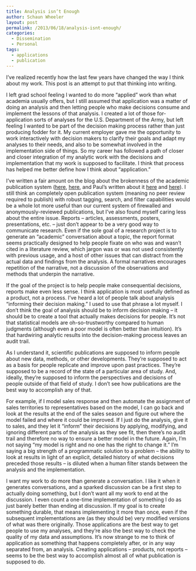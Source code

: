 ```yaml
---
title: Analysis isn’t Enough
author: Schaun Wheeler
layout: post
permalink: /2013/06/18/analysis-isnt-enough/
categories:
  - Dissemination
  - Personal
tags:
  - applications
  - publication
---
```

I’ve realized recently how the last few years have changed the way I think about my work. This post is an attempt to put that thinking into writing.

I left grad school feeling I wanted to do more “applied” work than what academia usually offers, but I still assumed that application was a matter of doing an analysis and then letting people who make decisions consume and implement the lessons of that analysis. I created a lot of those for-application sorts of analyses for the U.S. Department of the Army, but left feeling I wanted to be part of the decision making process rather than just producing fodder for it. My current employer gave me the opportunity to work interactively with decision makers to clarify their goals and adapt my analyses to their needs, and also to be somewhat involved in the implementation side of things. So my career has followed a path of closer and closer integration of my analytic work with the decisions and implementation that my work is supposed to facilitate. I think that process has helped me better define how I think about “application.”<!--more-->

I’ve written a fair amount on the blog about the brokenness of the academic publication system ([here][1], [here][2], and Paul&#8217;s written about it [here][3] and [here][4]). I still think an completely open publication system (meaning no peer review required to publish) with robust tagging, search, and filter capabilities would be a whole lot more useful than our current system of firewalled and anonymously-reviewed publications, but I&#8217;ve also found myself caring less about the entire issue. Reports &#8211; articles, assessments, posters, presentations, etc. &#8211; just don&#8217;t appear to be a very good way to communicate research. Even if the sole goal of a research project is to generate an &#8220;academic&#8221; conversation about a topic, the report format seems practically designed to help people fixate on who was and wasn&#8217;t cited in a literature review, which jargon was or was not used consistently with previous usage, and a host of other issues that can distract from the actual data and findings from the analysis. A formal narratives encourages repetition of the narrative, not a discussion of the observations and methods that underpin the narrative.

If the goal of the project is to help people make consequential decisions, reports make even less sense. I think application is most usefully defined as a product, not a process. I’ve heard a lot of people talk about analysis “informing their decision making.” I used to use that phrase a lot myself. I don’t think the goal of analysis should be to inform decision making – it should be to create a tool that actually makes decisions for people. It’s not that statistical models are oh-so-trustworthy compared to human judgments (although even a poor model is often better than intuition). It’s that hardwiring analytic results into the decision-making process leaves an audit trail.

As I understand it, scientific publications are supposed to inform people about new data, methods, or other developments. They&#8217;re supposed to act as a basis for people replicate and improve upon past practices. They&#8217;re supposed to be a record of the state of a particular area of study. And, ideally, they&#8217;re supposed to inform the perspectives and decisions of people outside of that field of study. I don&#8217;t see how publications are the best way to accomplish any of that.

For example, if I model sales response and then automate the assignment of sales territories to representatives based on the model, I can go back and look at the results at the end of the sales season and figure out where the model failed and where it could be improved. If I just do the analysis, give it to sales, and they let it “inform” their decisions by applying, modifying, and ignoring different parts of the analysis as they see fit, then there’s no audit trail and therefore no way to ensure a better model in the future. Again, I’m not saying “my model is right and no one has the right to change it.” I’m saying a big strength of a programmatic solution to a problem – the ability to look at results in light of an explicit, detailed history of what decisions preceded those results – is diluted when a human filter stands between the analysis and the implementation.

I want my work to do more than generate a conversation. I like it when it generates conversations, and a sparked discussion can be a first step to actually doing something, but I don&#8217;t want all my work to end at the discussion. I even count a one-time implementation of something I do as just barely better than ending at discussion. If my goal is to create something durable, that means implementing it more than once, even if the subsequent implementations are (as they should be) very modified versions of what was there originally. Those applications are the best way to get people to use my analyses, and they&#8217;re also the best way to check the quality of my data and assumptions. It&#8217;s now strange to me to think of application as something that happens completely after, or in any way separated from, an analysis. Creating applications &#8211; products, not reports &#8211; seems to be the best way to accomplish almost all of what publication is supposed to do.

 [1]: http://housesofstones.com/blog/2012/06/13/we-dont-need-better-research-we-need-more-research-with-search-options/
 [2]: http://housesofstones.com/blog/2012/09/13/more-about-the-total-mess-that-is-the-standard-academic-publication-system/
 [3]: http://housesofstones.com/blog/2012/10/20/another-downside-to-the-current-journal-system/
 [4]: http://housesofstones.com/blog/2012/12/06/the-value-of-reproducible-research-sometimes-the-response-matters-more-than-the-results/